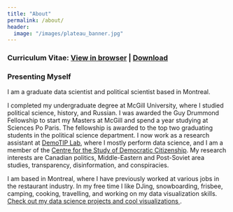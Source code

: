 ```yaml
---
title: "About"
permalink: /about/
header:
  image: "/images/plateau_banner.jpg"
---
```


### Curriculum Vitae: <a href="/files/TimRoy_CV_2019.pdf" target="_blank" >View in browser</a> | <a href="/files/TimRoy_CV_2019.pdf" download> Download</a>  

### Presenting Myself
I am a graduate data scientist and political scientist based in Montreal. 

I completed my undergraduate degree at McGill University, where I studied political science, history, and Russian. I was awarded the Guy Drummond Fellowship to start my Masters at McGill and spend a year studying at Sciences Po Paris. The fellowship is awarded to the top two graduating students in the political science department. I now work as a research assistant at <a href="http://www.aaronerlich.com/demotip-laboratory"> DemoTIP Lab</a>, where I mostly perform data science, and I am a member of the <a href="https://csdc-cecd.ca/"> Centre for the Study of Democratic Citizenship</a>. My research interests are Canadian politics, Middle-Eastern and Post-Soviet area studies, transparency, disinformation, and conspiracies. 

I am based in Montreal, where I have previously worked at various jobs in the restaurant industry. In my free time I like DJing, snowboarding, frisbee, camping, cooking, travelling, and working on my data visualization skills. <a href="/data-science"> Check out my data science projects and cool visualizations </a>.
